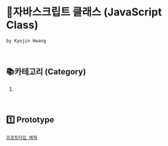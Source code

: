 # 📖자바스크립트 클래스 (JavaScript Class)

`by Kyojin Hwang`

<br/>

## 📚카테고리 (Category)

1. []()

<br/>

## 1️⃣ Prototype

<a href="https://github.com/KyoJin-Hwang/front-javascript-study/blob/master/JS_Class/01_prototype.js">`프로토타입 예제`</a>
